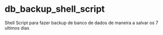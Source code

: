 # db_backup_shell_script
Shell Script para fazer backup de banco de dados de maneira a salvar os 7 ultimos dias
